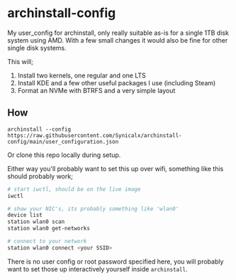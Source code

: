 # archinstall-config
My user_config for archinstall, only really suitable as-is for a single 1TB disk system using AMD. With a few small changes it would also be fine for other single disk systems.

This will;

1. Install two kernels, one regular and one LTS
2. Install KDE and a few other useful packages I use (including Steam)
3. Format an NVMe with BTRFS and a very simple layout

## How

```
archinstall --config  https://raw.githubusercontent.com/Synicalx/archinstall-config/main/user_configuration.json
```

Or clone this repo locally during setup.

Either way you'll probably want to set this up over wifi, something like this should probably work;

```sh
# start iwctl, should be on the live image
iwctl

# show your NIC's, its probably something like 'wlan0'
device list
station wlan0 scan
station wlan0 get-networks

# connect to your network
station wlan0 connect <your SSID>
```

There is no user config or root password specified here, you will probably want to set those up interactively yourself inside `archinstall`.
